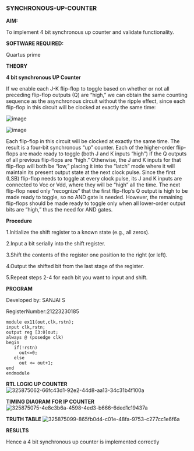 ### SYNCHRONOUS-UP-COUNTER

**AIM:**

To implement 4 bit synchronous up counter and validate functionality.

**SOFTWARE REQUIRED:**

Quartus prime

**THEORY**

**4 bit synchronous UP Counter**

If we enable each J-K flip-flop to toggle based on whether or not all preceding flip-flop outputs (Q) are “high,” we can obtain the same counting sequence as the asynchronous circuit without the ripple effect, since each flip-flop in this circuit will be clocked at exactly the same time:

![image](https://github.com/naavaneetha/SYNCHRONOUS-UP-COUNTER/assets/154305477/d5db3fa0-e413-404c-b80e-b2f39d82e7e8)


![image](https://github.com/naavaneetha/SYNCHRONOUS-UP-COUNTER/assets/154305477/52cb61eb-d04b-442d-810c-31185a68410b)

Each flip-flop in this circuit will be clocked at exactly the same time.
The result is a four-bit synchronous “up” counter. Each of the higher-order flip-flops are made ready to toggle (both J and K inputs “high”) if the Q outputs of all previous flip-flops are “high.”
Otherwise, the J and K inputs for that flip-flop will both be “low,” placing it into the “latch” mode where it will maintain its present output state at the next clock pulse.
Since the first (LSB) flip-flop needs to toggle at every clock pulse, its J and K inputs are connected to Vcc or Vdd, where they will be “high” all the time.
The next flip-flop need only “recognize” that the first flip-flop’s Q output is high to be made ready to toggle, so no AND gate is needed.
However, the remaining flip-flops should be made ready to toggle only when all lower-order output bits are “high,” thus the need for AND gates.

**Procedure**

1.Initialize the shift register to a known state (e.g., all zeros).

2.Input a bit serially into the shift register.

3.Shift the contents of the register one position to the right (or left).

4.Output the shifted bit from the last stage of the register.

5.Repeat steps 2-4 for each bit you want to input and shift.




**PROGRAM**

Developed by: SANJAI S

RegisterNumber:21223230185

```
module ex11(out,clk,rstn);
input clk,rstn;
output reg [3:0]out;
always @ (posedge clk)
begin
   if(!rstn)
     out<=0;
   else 
     out <= out+1;
end
endmodule
```
**RTL LOGIC UP COUNTER**
![325875062-66fc43d1-92e2-44d8-aa13-34c31b4f100a](https://github.com/Aditaayan/SYNCHRONOUS-UP-COUNTER/assets/147473394/32fac6b7-c826-42e2-9344-7583659f7bce)


**TIMING DIAGRAM FOR IP COUNTER**
![325875075-4e8c3b6a-4598-4ed3-b666-6ded1c19437a](https://github.com/Aditaayan/SYNCHRONOUS-UP-COUNTER/assets/147473394/905d1e89-8c88-4c9e-a5a9-963ad3de308f)

**TRUTH TABLE**
![325875099-865fb0d4-c01e-48fa-9753-c277cc1e6f6a](https://github.com/Aditaayan/SYNCHRONOUS-UP-COUNTER/assets/147473394/167efb67-f9f3-4449-9b9d-6785c93814d2)

**RESULTS**

Hence a 4 bit synchronous up counter is implemented correctly
